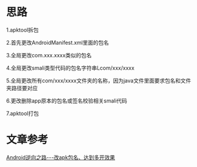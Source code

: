# 思路

1.apktool拆包

2.首先更改AndroidManifest.xml里面的包名

3.全局更改com.xxx.xxxx类似的包名

4.全局更改smali类型代码的包名字符串Lcom/xxx/xxxx

5.全局更改所有com/xxx/xxxx文件夹的名称，因为java文件里面要求包名和文件夹路径要对应

6.更改删除app原本的包名或签名校验相关smali代码

7.apktool打包

# 文章参考

[Android逆向之路---改apk包名、达到多开效果](https://blog.csdn.net/hanchaohao2012/article/details/78068158)
<!-- ##{"timestamp":1525411259}## -->